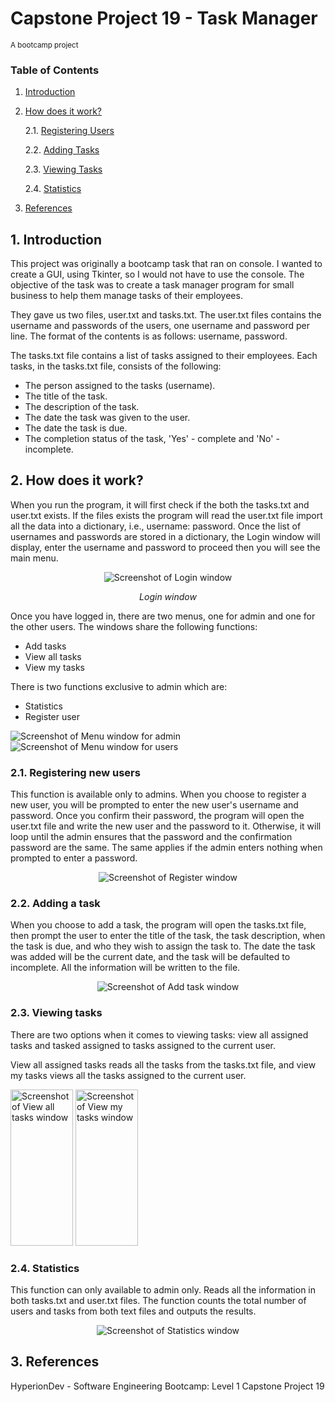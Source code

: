 # Capstone Project 19 - Task Manager

<sub>A bootcamp project</sub>

### Table of Contents                            

1. [Introduction](#introduction)
2. [How does it work?](#project-description)

   2.1. [Registering Users](#reg_users)
  
   2.2. [Adding Tasks](#add_tasks)
  
   2.3. [Viewing Tasks](#view_tasks)
  
   2.4. [Statistics](#view_stats)
4. [References](#references)

## 1. Introduction <a name="introduction"></a>

This project was originally a bootcamp task that ran on console. I wanted to create a GUI, using Tkinter, so I would not have to use the console. The objective of the task was to create a task manager program for small business to help them manage tasks of their employees. 

They gave us two files, user.txt and tasks.txt. The user.txt files contains the username and passwords of the users, one username and password per line. The format of the contents is as follows: username, password.

The tasks.txt file contains a list of tasks assigned to their employees. Each tasks, in the tasks.txt file, consists of the following:
* The person assigned to the tasks (username).
* The title of the task.
* The description of the task.
* The date the task was given to the user.
* The date the task is due.
* The completion status of the task, 'Yes' - complete and 'No' - incomplete.

## 2. How does it work? <a name="project-description"></a>
When you run the program, it will first check if the both the tasks.txt and user.txt exists. If the files exists the program will read the user.txt file import all the data into a dictionary, i.e., username: password. Once the list of usernames and passwords are stored in a dictionary, the Login window will display, enter the username and password to proceed then you will see the main menu.
<p align="center">
    <img src="/Images/Login.PNG" alt="Screenshot of Login window">
</p>
<p align="center">
    <em>Login window</em>
</p>

Once you have logged in, there are two menus, one for admin and one for the other users. The windows share the following functions:
* Add tasks
* View all tasks
* View my tasks

There is two functions exclusive to admin which are:
* Statistics
* Register user

<p align="left">
    <img src="/Images/Main_menu_admin.PNG" alt="Screenshot of Menu window for admin" title="Main menu for admin.">
    <img src="/Images/Main_menu_users.PNG" alt="Screenshot of Menu window for users" title = "Main menu for other users.">
</p>

### 2.1. Registering new users <a name="reg_users"></a>
This function is available only to admins. When you choose to register a new user, you will be prompted to enter the new user's username and password. Once you confirm their password, the program will open the user.txt file and write the new user and the password to it. Otherwise, it will loop until the admin ensures that the password and the confirmation password are the same. The same applies if the admin enters nothing when prompted to enter a password.

<p align="center">
    <img src="/Images/Register_menu.PNG" alt="Screenshot of Register window" title="Register window.">
</p>

### 2.2. Adding a task <a name="add_tasks"></a>
When you choose to add a task, the program will open the tasks.txt file, then prompt the user to enter the title of the task, the task description, when the task is due, and  who they wish to assign the task to. The date the task was added will be the current date, and the task will be defaulted to incomplete. All the information will be written to the file.

<p align="center">
    <img src="/Images/Add_task_menu.PNG" alt="Screenshot of Add task window" title="Add Task window.">
</p>

### 2.3. Viewing tasks <a name="view_tasks"></a>
There are two options when it comes to viewing tasks: view all assigned tasks and tasked assigned to tasks assigned to the current user.

View all assigned tasks reads all the tasks from the tasks.txt file, and view my tasks views all the tasks assigned to the current user.

<p align="left">
    <img src="/Images/View_all_tasks_menu.PNG" alt="Screenshot of View all tasks window" width="100" height="250">
    <img src="/Images/View_my_tasks_menu.PNG" alt="Screenshot of View my tasks window" width="100" height="250">
</p>

### 2.4. Statistics <a name="view_stats"></a>
This function can only available to admin only. Reads all the information in both tasks.txt and user.txt files. The function counts the total number of users and tasks from both text files and outputs the results.

<p align="center">
    <img src="/Images/Statistics_menu.PNG" alt="Screenshot of Statistics window">
</p>

## 3. References <a name="references"></a>
HyperionDev - Software Engineering Bootcamp: Level 1 Capstone Project 19
